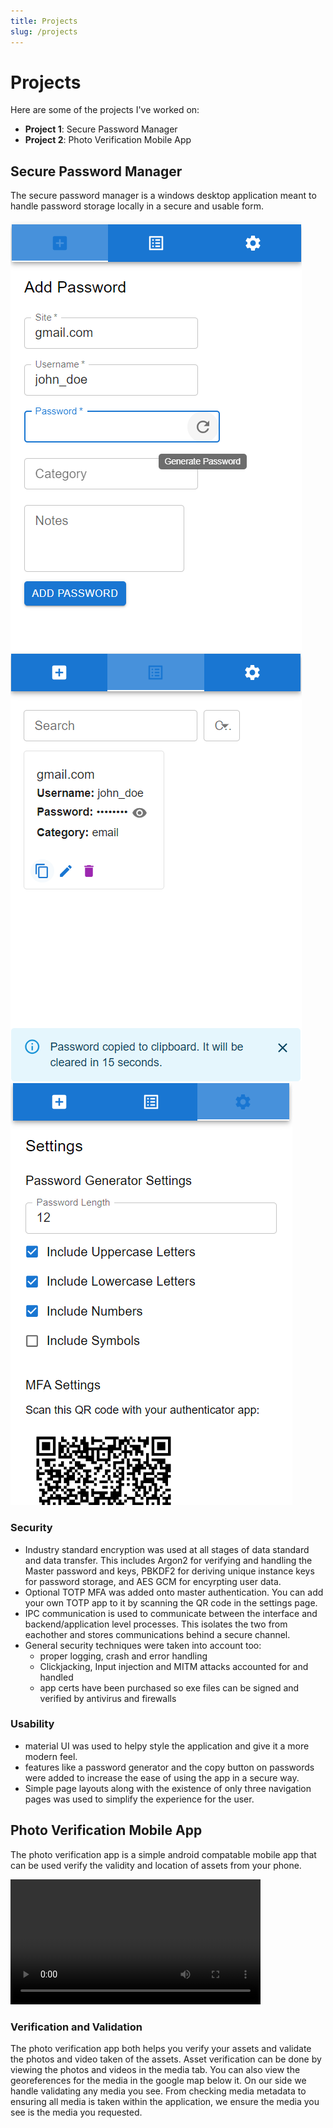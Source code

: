 ```yaml
---
title: Projects
slug: /projects
---
```


# Projects

Here are some of the projects I've worked on:

- **Project 1**: Secure Password Manager
- **Project 2**: Photo Verification Mobile App

## Secure Password Manager

The secure password manager is a windows desktop application meant to handle password storage locally in a secure and usable form. 

![photo](content/projects/spm-add.png)
![photo](content/projects/spm-list.png)
![photo](content/projects/spm-settings.png)


### Security

- Industry standard encryption was used at all stages of data standard and data transfer. This includes Argon2 for verifying and handling the Master password and keys, PBKDF2 for deriving unique instance keys for password storage, and AES GCM for encyrpting user data.
- Optional TOTP MFA was added onto master authentication. You can add your own TOTP app to it by scanning the QR code in the settings page.
- IPC communication is used to communicate between the interface and backend/application level processes. This isolates the two from eachother and stores communications behind a secure channel.
- General security techniques were taken into account too:
    - proper logging, crash and error handling
    - Clickjacking, Input injection and MITM attacks accounted for and handled
    - app certs have been purchased so exe files can be signed and verified by antivirus and firewalls

### Usability

- material UI was used to helpy style the application and give it a more modern feel.
- features like a password generator and the copy button on passwords were added to increase the ease of using the app in a secure way.
- Simple page layouts along with the existence of only three navigation pages was used to simplify the experience for the user.



## Photo Verification Mobile App

The photo verification app is a simple android compatable mobile app that can be used verify the validity and location of assets from your phone.

<video width="400" controls>
  <source src="content/projects/pvma-demo.mp4" type="video/mp4">
  Your browser does not support the video tag.
</video>

### Verification and Validation

The photo verification app both helps you verify your assets and validate the photos and video taken of the assets. Asset verification can be done by viewing the photos and videos in the media tab. You can also view the georeferences for the media in the google map below it. On our side we handle validating any media you see. From checking media metadata to ensuring all media is taken within the application, we ensure the media you see is the media you requested.

